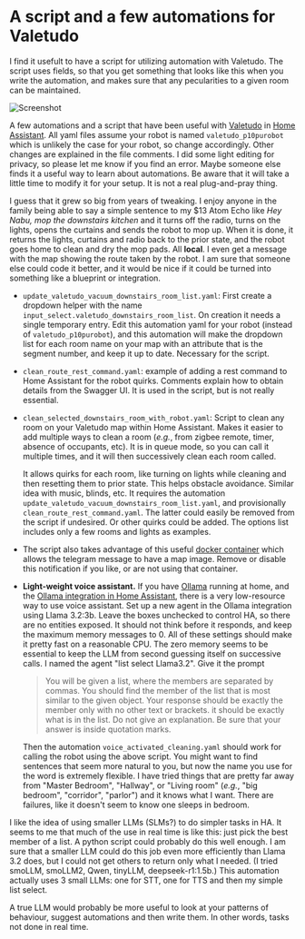 # A script and a few automations for Valetudo

I find it usefult to have a script for utilizing automation with Valetudo. The script uses fields, so that you get something that looks like this when you write the automation, and makes sure
that any pecularities to a given room can be maintained.

![Screenshot](https://github.com/jdschi/Valetudo_automation_scripts/blob/main/Screenshot_20250825_075917.png?raw=true)

A few automations and a script that have been useful with [Valetudo](https://valetudo.cloud) in [Home Assistant](https://www.home-assistant.io/).  All yaml files assume your robot is named `valetudo_p10purobot` which is unlikely
the case for your robot, so change accordingly.  Other changes are explained in the file comments. I did some light editing for privacy, so please let me know if you find an error. Maybe someone
else finds it a useful way to learn about automations. Be aware that it will take a little time to modify it for your setup. It is not a real plug-and-pray thing.

I guess that it grew so big from years of tweaking. I enjoy anyone in the family being able to say a simple sentence to my $13 Atom Echo like _Hey Nabu, mop the downstairs kitchen_ and it 
turns off the radio, turns on the lights, opens the curtains and sends the robot to mop up. When it is done, it returns the lights, curtains and radio back to the prior state,
and the robot goes home to clean and dry the mop pads. All **local**. I even get a message with the map showing the route taken by the robot. I am sure that someone else could code it 
better, and it would be nice if it could be turned into something like a blueprint or integration.

 - `update_valetudo_vacuum_downstairs_room_list.yaml`: First create a dropdown helper with the name `input_select.valetudo_downstairs_room_list`. On creation it needs a single temporary entry.
   Edit this automation yaml for your robot (instead of `valetudo_p10purobot`), and this automation will make the dropdown list for each room name on your map with
   an attribute that is the segment number, and keep it up to date. Necessary for the script. 
   
 - `clean_route_rest_command.yaml`: example of adding a rest command to Home Assistant for the robot quirks. Comments explain how to obtain details from the Swagger UI. It is used in the script, but
   is not really essential.

 - `clean_selected_downstairs_room_with_robot.yaml`: Script to clean any room on your Valetudo map within Home Assistant. Makes it easier to add multiple ways to clean a room (_e.g._, from
   zigbee remote, timer, absence of occupants, etc). It is in queue mode, so you can call it multiple times, and it will then successively clean each room called.

   It allows quirks for each room, like turning on lights while cleaning and then resetting them to prior state. This helps obstacle avoidance. Similar idea with music, blinds, etc.
   It requires the automation `update_valetudo_vacuum_downstairs_room_list.yaml`, and provisionally `clean_route_rest_command.yaml`. The latter could easily be removed from the script if undesired.
   Or other quirks could be added.  The options list includes only a few rooms and lights as examples.

 - The script also takes advantage of this useful [docker container](https://github.com/erkexzcx/valetudopng) which allows the telegram message to have a map image. Remove or disable
   this notification if you like, or are not using that container.

 - **Light-weight voice assistant.** If you have [Ollama](https://ollama.com/) running at home, and the [Ollama integration in Home Assistant](https://www.home-assistant.io/integrations/ollama/), there
   is a very low-resource way to use voice assistant. Set up a new agent in the Ollama integration using Llama 3.2:3b. Leave the boxes unchecked to control HA, so there are no entities exposed. It
   should not think before it responds, and keep the maximum memory messages to 0. All of these settings should make it pretty fast on a reasonable CPU. The zero memory seems to be essential to
   keep the LLM from second guessing itself on successive calls.  I named the agent "list select Llama3.2". Give it the prompt
   
   > You will be given a list, where the members are separated by commas. You should find the member of the list that is most similar to the given object.
   > Your response should be exactly the member only with no other text or brackets. it should be exactly what is in the list. Do not give an explanation. Be sure that your answer is inside  quotation marks.

   Then the automation `voice_activated_cleaning.yaml` should work for calling the robot using the above script.
   You might want to find sentences that seem more natural to you, but now the name you use for the word is
   extremely flexible. I have tried things that are pretty far away from "Master Bedroom",  "Hallway", or "Living room" (_e.g._, "big bedroom", "corridor", "parlor") and it knows what I want.
   There are failures, like it doesn't seem to know one sleeps in bedroom.

I like the idea of using smaller LLMs (SLMs?) to do simpler tasks in HA. It seems to me that much of the use in real time is like this: just pick the best member of a list. A python script could probably
do this well enough. I am sure that a smaller LLM could do this job even more efficiently than Llama 3.2 does, but I could not get others to return only what I needed. 
(I tried smoLLM, smoLLM2, Qwen, tinyLLM, deepseek-r1:1.5b.) This automation actually uses 3 small
LLMs: one for STT, one for TTS and then my simple list select.

A true LLM would probably be more useful to look at your patterns of behaviour, suggest automations and then write them. In other words, tasks not done in real time.
